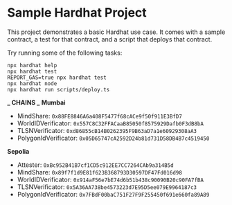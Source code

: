 # Sample Hardhat Project

This project demonstrates a basic Hardhat use case. It comes with a sample contract, a test for that contract, and a script that deploys that contract.

Try running some of the following tasks:

```shell
npx hardhat help
npx hardhat test
REPORT_GAS=true npx hardhat test
npx hardhat node
npx hardhat run scripts/deploy.ts
```

**_ CHAINS _**
**Mumbai**

- MindShare: `0x88FE8846A6a408F5477f68cACe9f50f911E3BfD7`
- WorldIDVerificator: `0x557C8C32FFACaaB85050f8575929Dafb0F3dB8bA`
- TLSNVerificator: `0xd86855cB14B0262395F9B63aD7a1e60929308aA3`
- PolygonIdVerificator: `0x05D65747cA2592D24b81d731D58DB4B7c4519450`

**Sepolia**

- Attester: `0xBc952B41B7cf1CD5c912EE7CC7264CAb9a314B5d`
- MindShare: `0x89f7f1d9E81f623B368793D30597DF47Fd016d98`
- WorldIDVerificator: `0x914aF56e7bE74d6b51b438c90090B20c90FA7fBA`
- TLSNVerificator: `0x5A36AA738be4573223d7E95D5ee079E9964187c3`
- PolygonIdVerificator: `0x7FBdF00baC751F27F9F255450f691e660fa89A89`
